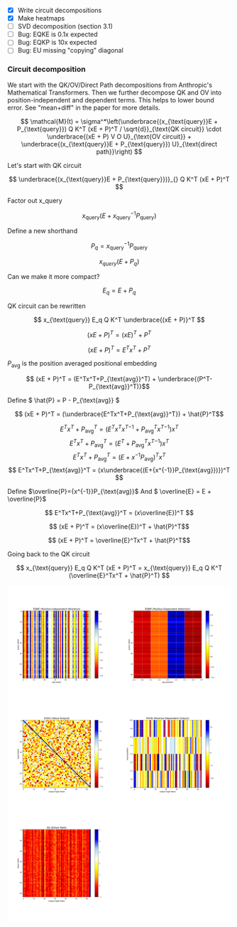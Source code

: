 - [x] Write circuit decompositions
- [x] Make heatmaps
- [ ] SVD decomposition (section 3.1)
- [ ] Bug: EQKE is 0.1x expected
- [ ] Bug: EQKP is 10x expected
- [ ] Bug: EU missing "copying" diagonal

### Circuit decomposition

We start with the QK/OV/Direct Path decompositions from Anthropic's Mathematical Transformers. Then we further decompose QK and OV into position-independent and dependent terms. This helps to lower bound error. See "mean+diff" in the paper for more details.

$$ \mathcal{M}(t) = \sigma^*\left(\underbrace{(x_{\text{query}}E + P_{\text{query}}) Q K^T (xE + P)^T / \sqrt{d}}_{\text{QK circuit}} \cdot \underbrace{(xE + P) V O U}_{\text{OV circuit}} + \underbrace{(x_{\text{query}}E + P_{\text{query}}) U}_{\text{direct path}}\right)
 $$

 Let's start with QK circuit

$$ \underbrace{(x_{\text{query}}E + P_{\text{query}})}_{} Q K^T (xE + P)^T $$

Factor out x_query

$$ x_{\text{query}}(E+x_{\text{query}}^{-1}P_{\text{query}})$$

Define a new shorthand

$$P_q = x_{\text{query}}^{-1}P_{\text{query}}$$


$$x_{query}(E+P_q)$$

Can we make it more compact?


$$ E_q = E + P_q $$

QK circuit can be rewritten

$$ x_{\text{query}} E_q Q K^T \underbrace{(xE + P)}^T $$

$$ (xE + P)^T = (xE)^T + P^T$$

$$ (xE + P)^T = E^Tx^T + P^T$$

$P_{\text{avg}}$ is the position averaged positional embedding

$$ (xE + P)^T = (E^Tx^T+P_{\text{avg}}^T) + \underbrace{(P^T-P_{\text{avg}}^T)}$$

Define $ \hat{P} = P - P_{\text{avg}} $

$$ (xE + P)^T = (\underbrace{E^Tx^T+P_{\text{avg}}^T}) + \hat{P}^T$$


$$ E^Tx^T+P_{\text{avg}}^T = (E^Tx^T{x^{T}}^{-1}+P_{\text{avg}}^T{x^{T}}^{-1})x^T $$
$$ E^Tx^T+P_{\text{avg}}^T = (E^T+P_{\text{avg}}^T{x^{T}}^{-1})x^T $$
$$ E^Tx^T+P_{\text{avg}}^T = (E+{x^{-1}}P_{\text{avg}})^Tx^T $$
$$ E^Tx^T+P_{\text{avg}}^T = (x\underbrace{(E+{x^{-1}}P_{\text{avg}})})^T $$

Define $\overline{P}={x^{-1}}P_{\text{avg}}$
And $ \overline{E} = E + \overline{P}$

$$ E^Tx^T+P_{\text{avg}}^T = (x\overline{E})^T $$

$$ (xE + P)^T = (x\overline{E})^T + \hat{P}^T$$

$$ (xE + P)^T = \overline{E}^Tx^T + \hat{P}^T$$

Going back to the QK circuit

$$ x_{\text{query}} E_q Q K^T (xE + P)^T = x_{\text{query}} E_q Q K^T (\overline{E}^Tx^T + \hat{P}^T) $$



![Heatmap grid but it's buggy](heatmap_grid.png)

